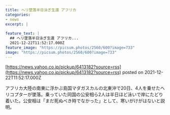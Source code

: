 ```yaml
---
title: ヘリ墜落半日泳ぎ生還 アフリカ
categories:
- news
excerpt: |
  
feature_text: |
  ## ヘリ墜落半日泳ぎ生還 アフリカ...
  2021-12-22T11:52:17.000Z
feature_image: "https://picsum.photos/2560/600?image=733"
image: "https://picsum.photos/2560/600?image=733"
---
```


[https://news.yahoo.co.jp/pickup/6413182?source=rss](https://news.yahoo.co.jp/pickup/6413182?source=rss)
posted on 2021-12-22T11:52:17.000Z

<!--more-->

アフリカ大陸の南東に浮かぶ島国マダガスカルの北東沖で20日、4人を乗せたヘリコプターが墜落。乗っていた同国の公安相ら2人は半日ほど泳いで岸にたどり着いた。公安相は「まだ死ぬべき時でなかった」として、寒いがけがはないと説明。
